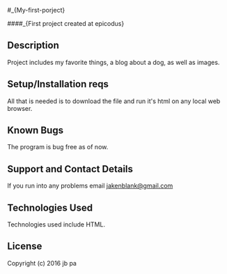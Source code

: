 #_{My-first-porject}

####_{First project created at epicodus}

## Description
Project includes my favorite things, a blog about a dog, as well as images.

## Setup/Installation reqs
All that is needed is to download the file and run it's html on any local web browser.

## Known Bugs
The program is bug free as of now.

## Support and Contact Details
If you run into any problems email jakenblank@gmail.com


## Technologies Used
Technologies used include HTML.



## License
Copyright (c) 2016 jb pa
